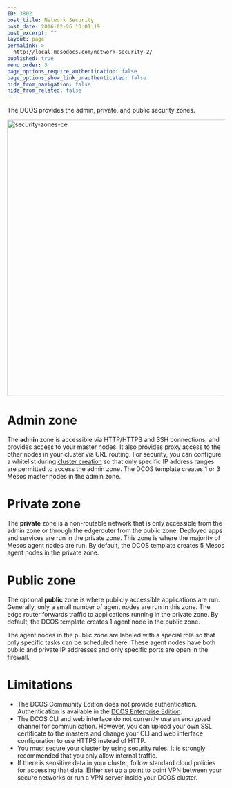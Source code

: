 ```yaml
---
ID: 3802
post_title: Network Security
post_date: 2016-02-26 13:01:19
post_excerpt: ""
layout: page
permalink: >
  http://local.mesodocs.com/network-security-2/
published: true
menu_order: 3
page_options_require_authentication: false
page_options_show_link_unauthenticated: false
hide_from_navigation: false
hide_from_related: false
---
```

The DCOS provides the admin, private, and public security zones.

<a href="https://docs.mesosphere.com/wp-content/uploads/2015/12/security-zones-ce.jpg" rel="attachment wp-att-1583"><img src="https://docs.mesosphere.com/wp-content/uploads/2015/12/security-zones-ce-800x640.jpg" alt="security-zones-ce" width="800" height="640" class="alignnone size-large wp-image-1583" /></a>

# Admin zone

The **admin** zone is accessible via HTTP/HTTPS and SSH connections, and provides access to your master nodes. It also provides proxy access to the other nodes in your cluster via URL routing. For security, you can configure a whitelist during [cluster creation][1] so that only specific IP address ranges are permitted to access the admin zone. The DCOS template creates 1 or 3 Mesos master nodes in the admin zone.

# Private zone

The **private** zone is a non-routable network that is only accessible from the admin zone or through the edgerouter from the public zone. Deployed apps and services are run in the private zone. This zone is where the majority of Mesos agent nodes are run. By default, the DCOS template creates 5 Mesos agent nodes in the private zone.

# Public zone

The optional **public** zone is where publicly accessible applications are run. Generally, only a small number of agent nodes are run in this zone. The edge router forwards traffic to applications running in the private zone. By default, the DCOS template creates 1 agent node in the public zone.

The agent nodes in the public zone are labeled with a special role so that only specific tasks can be scheduled here. These agent nodes have both public and private IP addresses and only specific ports are open in the firewall.

<!-- add more details around public zone -->

# Limitations

*   The DCOS Community Edition does not provide authentication. Authentication is available in the <a href="https://mesosphere.com/product/#" target="_blank">DCOS Enterprise Edition</a>. 
*   The DCOS CLI and web interface do not currently use an encrypted channel for communication. However, you can upload your own SSL certificate to the masters and change your CLI and web interface configuration to use HTTPS instead of HTTP.
*   You must secure your cluster by using security rules. It is strongly recommended that you only allow internal traffic.
*   If there is sensitive data in your cluster, follow standard cloud policies for accessing that data. Either set up a point to point VPN between your secure networks or run a VPN server inside your DCOS cluster.

 [1]: ../../../getting-started/installing/
